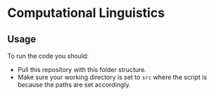 # Computational Linguistics 

## Usage 
To run the code you should:
- Pull this repository with this folder structure.
- Make sure your working directory is set to ```src``` where the script is because the paths are set accordingly.
